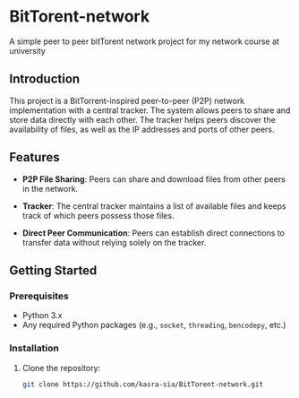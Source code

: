 # BitTorent-network
A simple peer to peer bitTorent network project for my network course at university

## Introduction

This project is a BitTorrent-inspired peer-to-peer (P2P) network implementation with a central tracker. The system allows peers to share and store data directly with each other. The tracker helps peers discover the availability of files, as well as the IP addresses and ports of other peers.

## Features

- **P2P File Sharing**: Peers can share and download files from other peers in the network.

- **Tracker**: The central tracker maintains a list of available files and keeps track of which peers possess those files.

- **Direct Peer Communication**: Peers can establish direct connections to transfer data without relying solely on the tracker.

## Getting Started

### Prerequisites

- Python 3.x
- Any required Python packages (e.g., `socket`, `threading`, `bencodepy`, etc.)

### Installation

1. Clone the repository:

   ```bash
   git clone https://github.com/kasra-sia/BitTorent-network.git

